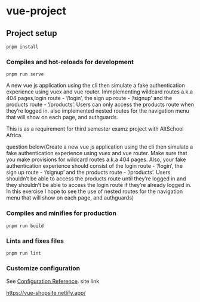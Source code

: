 # vue-project

## Project setup
```
pnpm install
```

### Compiles and hot-reloads for development
```
pnpm run serve
```
A new vue js application using the cli then simulate a fake authentication experience using vuex and vue router. Immplementing wildcard routes a.k.a 404 pages,login route - ‘/login’,  the sign up route  - ‘/signup’ and the products route - ‘/products’. Users can only access the products route when they’re logged in. also implemented nested routes for the navigation menu that will show on each page, and authguards.

This is as a requirement for third semester examz project with AltSchool Africa.


question below(Create a new vue js application using the cli then simulate a fake authentication experience using vuex and vue router. Make sure that you make provisions for wildcard routes a.k.a 404 pages. Also, your fake authentication experience should consist of the login route - ‘/login’,  the sign up route  - ‘/signup’ and the products route - ‘/products’. Users shouldn’t be able to access the products route until they’re logged in and they shouldn’t be able to access the login route if they’re already logged in. In this exercise I hope to see the use of nested routes for the navigation menu that will show on each page, and authguards)



### Compiles and minifies for production
```
pnpm run build
```

### Lints and fixes files
```
pnpm run lint
```

### Customize configuration
See [Configuration Reference](https://cli.vuejs.org/config/).
site link

https://vue-shopsite.netlify.app/
